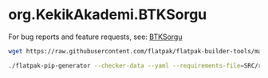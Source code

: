 # org.KekikAkademi.BTKSorgu

For bug reports and feature requests, see: [BTKSorgu](https://github.com/keyiflerolsun/BTKSorgu)

```bash
wget https://raw.githubusercontent.com/flatpak/flatpak-builder-tools/master/pip/flatpak-pip-generator && chmod +x flatpak-pip-generator

./flatpak-pip-generator --checker-data --yaml --requirements-file=SRC/requirements.txt --output SRC/python3-requirements --runtime=org.freedesktop.Sdk//22.08
```
